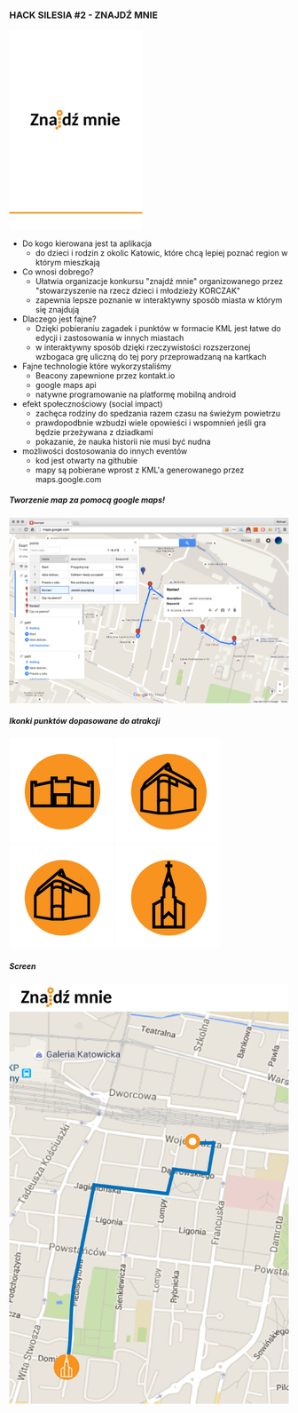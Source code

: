 ### HACK SILESIA #2 - ZNAJDŹ MNIE ###

![alt text][logo]

* Do kogo kierowana jest ta aplikacja
  * do dzieci i rodzin z okolic Katowic, które chcą lepiej poznać region w którym mieszkają
* Co wnosi dobrego?
  * Ułatwia organizacje konkursu "znajdź mnie" organizowanego przez "stowarzyszenie na rzecz dzieci i młodzieży KORCZAK"
  * zapewnia lepsze poznanie w interaktywny sposób miasta w którym się znajdują
* Dlaczego jest fajne?
  * Dzięki pobieraniu zagadek i punktów w formacie KML jest łatwe do edycji i zastosowania w innych miastach
  * w interaktywny sposób dzięki rzeczywistości rozszerzonej wzbogaca grę uliczną do tej pory przeprowadzaną na kartkach
* Fajne technologie które wykorzystaliśmy
  * Beacony zapewnione przez kontakt.io
  * google maps api
  * natywne programowanie na platformę mobilną android
* efekt społecznościowy (social impact)
  * zachęca rodziny do spedzania razem czasu na świeżym powietrzu
  * prawdopodbnie wzbudzi wiele opowieści i wspomnień jeśli gra będzie przeżywana z dziadkami
  * pokazanie, że nauka historii nie musi być nudna
* możliwości dostosowania do innych eventów
  * kod jest otwarty na githubie
  * mapy są pobierane wprost z KML'a generowanego przez maps.google.com
  
##### Tworzenie map za pomocą google maps!

![alt text][tworzeniemapy]

##### Ikonki punktów dopasowane do atrakcji
![iko2] ![iko3] ![iko3] ![iko4] 

##### Screen
![screen1]

[tworzeniemapy]: ./screens/konstruowanietrasy.png
[logo]: ./screens/logo.png
[iko2]: ./screens/ikony-02.png
[iko3]: ./screens/ikony-03.png
[iko4]: ./screens/ikony-04.png
[iko5]: ./screens/ikony-05.png
[iko6]: ./screens/ikony-06.png
[screen1]: ./screens/screen1.png